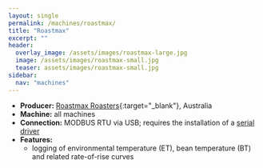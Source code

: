 ```yaml
---
layout: single
permalink: /machines/roastmax/
title: "Roastmax"
excerpt: ""
header:
  overlay_image: /assets/images/roastmax-large.jpg
  image: /assets/images/roastmax-small.jpg
  teaser: assets/images/roastmax-small.jpg
sidebar:
  nav: "machines"
---
```

<!--
<img class="tab-image" src="{{ site.baseurl }}/assets/images/supporter-badge.png" width="150px">
-->

* __Producer:__ [Roastmax Roasters](http://www.roastmaxroasters.com.au/){:target="_blank"}, Australia
* __Machine:__ all machines
* __Connection:__ MODBUS RTU via USB; requires the installation of a [serial driver](/modbus_serial/)
* __Features:__ 
  - logging of environmental temperature (ET), bean temperature (BT) and related rate-of-rise curves